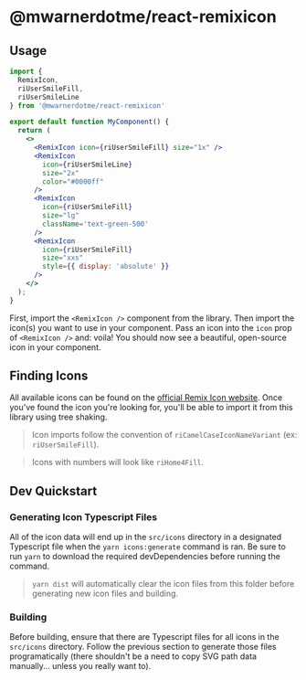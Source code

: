 # @mwarnerdotme/react-remixicon

## Usage

```jsx
import {
  RemixIcon,
  riUserSmileFill,
  riUserSmileLine
} from '@mwarnerdotme/react-remixicon'

export default function MyComponent() {
  return (
    <>
      <RemixIcon icon={riUserSmileFill} size="1x" />
      <RemixIcon
        icon={riUserSmileLine}
        size="2x"
        color="#0000ff"
      />
      <RemixIcon
        icon={riUserSmileFill}
        size="lg"
        className='text-green-500'
      />
      <RemixIcon
        icon={riUserSmileFill}
        size="xxs"
        style={{ display: 'absolute' }}
      />
    </>
  );
}
```

First, import the `<RemixIcon />` component from the library. Then import the icon(s) you want to use in your component. Pass an icon into the `icon` prop of `<RemixIcon />` and: voila! You should now see a beautiful, open-source icon in your component.

## Finding Icons

All available icons can be found on the [official Remix Icon website](https://remixicon.com). Once you've found the icon you're looking for, you'll be able to import it from this library using tree shaking.

> Icon imports follow the convention of `riCamelCaseIconNameVariant` (ex: `riUserSmileFill`).

> Icons with numbers will look like `riHome4Fill`.

## Dev Quickstart

### Generating Icon Typescript Files

All of the icon data will end up in the `src/icons` directory in a designated Typescript file when the `yarn icons:generate` command is ran. Be sure to run `yarn` to download the required devDependencies before running the command.

> `yarn dist` will automatically clear the icon files from this folder before generating new icon files and building.

### Building

Before building, ensure that there are Typescript files for all icons in the `src/icons` directory. Follow the previous section to generate those files programatically (there shouldn't be a need to copy SVG path data manually... unless you really want to).
